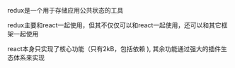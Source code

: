 redux是一个用于存储应用公共状态的工具

redux主要和react一起使用，但其不仅仅可以和react一起使用，还可以和其它框架一起使用

react本身只实现了核心功能（只有2kB，包括依赖 ), 其余功能通过强大的插件生态体系来实现



